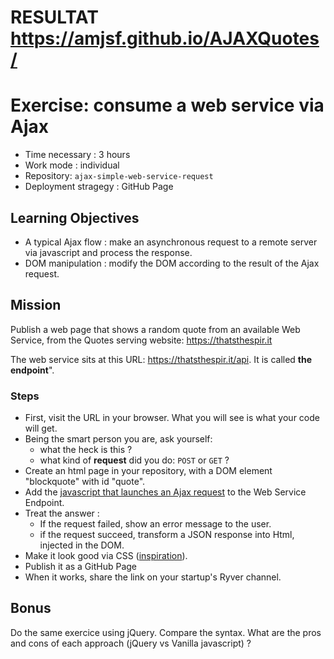 # RESULTAT https://amjsf.github.io/AJAXQuotes/


# Exercise: consume a web service via Ajax

- Time necessary : 3 hours
- Work mode : individual
- Repository: `ajax-simple-web-service-request`
- Deployment stragegy : GitHub Page

## Learning Objectives

- A typical Ajax flow : make an asynchronous request to a remote server via javascript and process the response.
- DOM manipulation : modify the DOM according to the result of the Ajax request.

## Mission

Publish a web page that shows a random quote from an available Web Service, from the Quotes serving website: https://thatsthespir.it 

The web service sits at this URL:  https://thatsthespir.it/api. It is called **the endpoint**". 

### Steps

- First, visit the URL in your browser. What you will see is what your code will get.
- Being the smart person you are, ask yourself:
	- what the heck is this  ?
	- what kind of **request** did you do: `POST` or `GET` ?
- Create an html page in your repository, with a DOM element "blockquote" with id "quote".
- Add the [javascript that launches an Ajax request](https://dev.to/bjhaid_93/beginners-guide-to-fetching-data-with-ajax-fetch-api--asyncawait-3m1l) to the Web Service Endpoint.
- Treat the answer : 
	- If the request failed, show an error message to the user.
	- if the request succeed,  transform a JSON response into Html, injected in the DOM.
- Make it look good via CSS ([inspiration](https://www.google.be/search?q=beautiful+web+typography&tbm=isch&tbo=u&source=univ&sa=X&ved=0ahUKEwjJrbmozOvYAhUE9WMKHXTmDrQQsAQIJg&biw=1440&bih=780)).
- Publish it as a GitHub Page
- When it works, share the link on your startup's Ryver channel.

## Bonus

Do the same exercice using jQuery. Compare the syntax. What are the pros and cons of each approach (jQuery vs Vanilla javascript) ?
